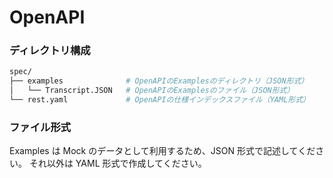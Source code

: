 # OpenAPI

### ディレクトリ構成

```bash
spec/
├── examples              # OpenAPIのExamplesのディレクトリ（JSON形式）
│   └── Transcript.JSON   # OpenAPIのExamplesのファイル（JSON形式）
└── rest.yaml             # OpenAPIの仕様インデックスファイル（YAML形式）
```

### ファイル形式

Examples は Mock のデータとして利用するため、JSON 形式で記述してください。
それ以外は YAML 形式で作成してください。

